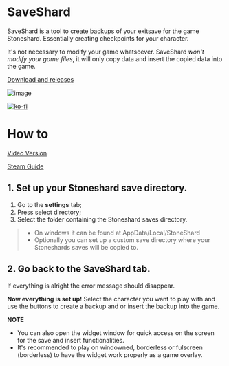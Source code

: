 # SaveShard
SaveShard is a tool to create backups of your exitsave for the game Stoneshard. Essentially creating checkpoints for your character.

It's not necessary to modify your game whatsoever. SaveShard *won't modify your game files*, it will only copy data and insert the copied data into the game.

[Download and releases](https://github.com/zMenta/SaveShard/releases)

![image](https://github.com/zMenta/SaveShard/assets/70714721/61563f81-bdd6-4feb-82e4-10a187226cb1)

[![ko-fi](https://ko-fi.com/img/githubbutton_sm.svg)](https://ko-fi.com/J3J5LJFPI)

# How to
[Video Version](https://www.youtube.com/watch?v=mXeKeV4x_Ng)

[Steam Guide](https://steamcommunity.com/sharedfiles/filedetails/?id=2979829503)

## 1. Set up your Stoneshard save directory.
1. Go to the **settings** tab;
2. Press select directory;
3. Select the folder containing the Stoneshard saves directory.

>- On windows it can be found at AppData/Local/StoneShard
>- Optionally you can set up a custom save directory where your Stoneshards saves will be copied to.

## 2. Go back to the SaveShard tab.
If everything is alright the error message should disappear.

**Now everything is set up!**
Select the character you want to play with and use the buttons to create a backup and or insert the backup into the game.

**NOTE**
- You can also open the widget window for quick access on the screen for the save and insert functionalities.
- It's recommended to play on windowned, borderless or fulscreen (borderless) to have the widget work properly as a game overlay.
